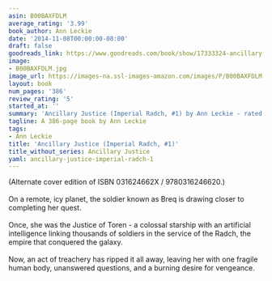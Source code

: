 ```yaml
---
asin: B00BAXFDLM
average_rating: '3.99'
book_author: Ann Leckie
date: '2014-11-08T00:00:00-08:00'
draft: false
goodreads_link: https://www.goodreads.com/book/show/17333324-ancillary-justice
image:
- B00BAXFDLM.jpg
image_url: https://images-na.ssl-images-amazon.com/images/P/B00BAXFDLM.01._SCLZZZZZZZ.jpg
layout: book
num_pages: '386'
review_rating: '5'
started_at: ''
summary: 'Ancillary Justice (Imperial Radch, #1) by Ann Leckie - rated 3.99/5 on Goodreads'
tagline: A 386-page book by Ann Leckie
tags:
- Ann Leckie
title: 'Ancillary Justice (Imperial Radch, #1)'
title_without_series: Ancillary Justice
yaml: ancillary-justice-imperial-radch-1
---
```


(Alternate cover edition of ISBN 031624662X / 9780316246620.) <br /><br />On a remote, icy planet, the soldier known as Breq is drawing closer to completing her quest. <br /><br />Once, she was the Justice of Toren - a colossal starship with an artificial intelligence linking thousands of soldiers in the service of the Radch, the empire that conquered the galaxy. <br /><br />Now, an act of treachery has ripped it all away, leaving her with one fragile human body, unanswered questions, and a burning desire for vengeance.